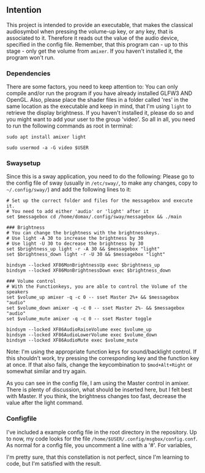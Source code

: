 ## Intention
This project is intended to provide an executable, that makes the classical audiosymbol when pressing the volume-up key, or any key, that is associated to it. Therefore it reads out the value of the audio device, specified in the config file. Remember, that this program can - up to this stage - only get the volume from `amixer`. If you haven't installed it, the program won't run.
### Dependencies
There are some factors, you need to keep attention to: You can only compile and/or run the program if you have already installed GLFW3 AND OpenGL. Also, please place the shader files in a folder called 'res' in the same location as the executable and keep in mind, that I'm using `light` to retrieve the display brightness. If you haven't installed it, please do so and you might want to add your user to the group 'video'.
So all in all, you need to run the following commands as root in terminal:
```
sudo apt install amixer light

sudo usermod -a -G video $USER
```

### Swaysetup
Since this is a sway application, you need to do the following:
Please go to the config file of sway (usually in `/etc/sway/`, to make any changes, copy to `~/.config/sway/`) and add the following lines to it:

```
# Set up the correct folder and files for the messagebox and execute it.
# You need to add either 'audio' or 'light' after it
set $messagebox cd /home/domax/.config/sway/messagebox && ./main

### Brightness
# You can change the brightness with the brightnesskeys.
# Use light -A 30 to increase the brightness by 30
# Use light -U 30 to decrease the brightness by 30
set $brightness_up light -r -A 30 && $messagebox "light"
set $brightness_down light -r -U 30 && $messagebox "light"

bindsym --locked XF86MonBrightnessUp exec $brightness_up
bindsym --locked XF86MonBrightnessDown exec $brightness_down

### Volume control
# With the Functionkeys, you are able to control the Volume of the speakers
set $volume_up amixer -q -c 0 -- sset Master 2%+ && $messagebox "audio"
set $volume_down amixer -q -c 0 -- sset Master 2%- && $messagebox "audio"
set $volume_mute amixer -q -c 0 -- sset Master toggle

bindsym --locked XF86AudioRaiseVolume exec $volume_up
bindsym --locked XF86AudioLowerVolume exec $volume_down
bindsym --locked XF86AudioMute exec $volume_mute
```
Note: I'm using the appropriate function keys for sound/backlight control. If this shouldn't work, try pressing the corresponding key and the function key at once. If that also fails, change the keycombination to `$mod+Alt+Right` or somewhat similar and try again.

As you can see in the config file, I am using the Master control in amixer. There is plenty of discussion, what should be inserted here, but I felt best with Master.
If you think, the brightness changes too fast, decrease the value after the light command.

### Configfile
I've included a example config file in the root directory in the repository. Up to now, my code looks for the file `/home/$USER/.config/msgbox/config.conf`. As normal for a config file, you uncomment a line with a '#'. For variables,

I'm pretty sure, that this constellation is not perfect, since I'm learning to code, but I'm satisfied with the result.